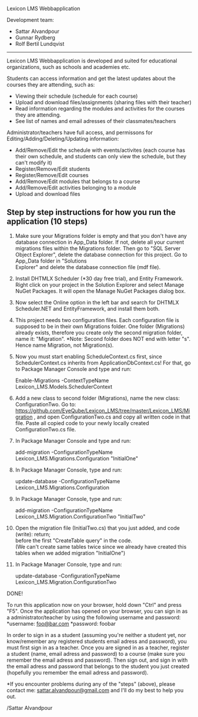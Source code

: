 
  Lexicon LMS Webbapplication  

  Development team:
* Sattar Alvandpour
* Gunnar Rydberg
* Rolf Bertil Lundqvist

---------------------------------------------------------------------------------------------------------------------------------------

Lexicon LMS Webbapplication is developed and suited for educational organizations, such as schools and academies etc.

Students can access information and get the latest updates about the courses they are attending, such as:

* Viewing their schedule (schedule for each course) 
* Upload and download files/assignments (sharing files with their teacher)
* Read information regarding the modules and activities for the courses they are attending.
* See list of names and email adresses of their classmates/teachers

Administrator/teachers have full access, and permissons for Editing/Adding/Deleting/Updating information: 

* Add/Remove/Edit the schedule with events/activites 
  (each course has their own schedule, and students can only view the schedule, but they can't modify it)
* Register/Remove/Edit students
* Register/Remove/Edit courses
* Add/Remove/Edit modules that belongs to a course
* Add/Remove/Edit activities belonging to a module
* Upload and download files


Step by step instructions for how you run the application (10 steps)
--------------------------------------------------------------------

1. Make sure your Migrations folder is empty and that you don't have any database connection in App_Data folder. 
   If not, delete all your current migrations files within the Migrations folder. Then
   go to "SQL Server Object Explorer", delete the database connection for this project. Go to App_Data folder in "Solutions    
   Explorer" and delete the database connection file (mdf file).  
   



2. Install DHTMLX Scheduler (*30 day free trial), and Entity Framework.
   Right click on your project in the Solution Explorer and select Manage NuGet Packages. 
   It will open the Manage NuGet Packages dialog box.




3. Now select the Online option in the left bar and search for DHTMLX Scheduler.NET and EntityFramework, and install them both.
 



4. This project needs two configuration files. Each configuration file is supposed to be in their own Migrations folder. 
   One folder (Migrations) already exists, therefore you create only the second migration folder, name it: "Migration". 
   *Note: Second folder does NOT end with letter "s". Hence name Migration, not Migration(s).
   



5. Now you must start enabling  ScheduleContext.cs first, since SchedulerContext.cs inherits from ApplicationDbContext.cs! 
   For that, go to Package Manager Console and type and run:
   
   Enable-Migrations -ContextTypeName Lexicon_LMS.Models.SchedulerContext      




6. Add a new class to second folder (Migrations), name the new class: ConfigurationTwo. 
   Go to: https://github.com/EyeQube/Lexicon_LMS/tree/master/Lexicon_LMS/Migration ,
   and open ConfigurationTwo.cs and copy all written code in that file. 
   Paste all copied code to your newly locally created ConfigurationTwo.cs file.




7. In Package Manager Console and type and run:

   add-migration -ConfigurationTypeName Lexicon_LMS.Migrations.Configuration "InitialOne"    




8. In Package Manager Console, type and run: 

   update-database -ConfigurationTypeName Lexicon_LMS.Migrations.Configuration    




9. In Package Manager Console, type and run: 

   add-migration -ConfigurationTypeName Lexicon_LMS.Migration.ConfigurationTwo "InitialTwo"    




10. Open the migration file (InitialTwo.cs) that you just added, and code (write):  return;  
   before the first "CreateTable query" in the code.  
   (We can't create same tables twice since we already have created this tables when we added migration "InitialOne")




11. In Package Manager Console, type and run:

    update-database -ConfigurationTypeName Lexicon_LMS.Migration.ConfigurationTwo    


DONE! 


To run this application now on your browser, hold down  "Ctrl"  and press "F5".
Once the application has opened on your browser, you can sign in as a administrator/teacher by using the following username and password:
*username: foo@bar.com
*password: foobar

In order to sign in as a student (assuming you're neither a student yet, nor know/remember any registered students email adress and password), you must first sign in as a teacher. Once you are signed in as a teacher, 
register a student (name, email adress and password) to a course (make sure you remember the email adress and password).
Then sign out, and sign in with the email adress and password that belongs to the student you just created 
(hopefully you remember the email adress and password).
 

*If you encounter problems during any of the "steps" (above), please contact me: sattar.alvandpour@gmail.com
and I'll do my best to help you out.  

/Sattar Alvandpour




